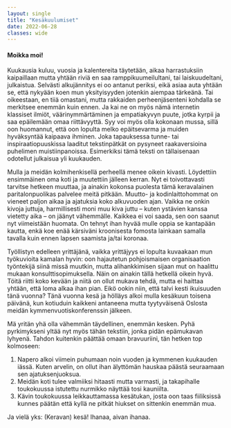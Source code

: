 ```yaml
---
layout: single
title: "Kesäkuulumiset"
date: 2022-06-28
classes: wide
---
```


#### Moikka moi!

Kuukausia kuluu, vuosia ja kalentereita täytetään, aikaa harrastuksiin kaipaillaan mutta yhtään riviä en saa ramppikuumeilultani, tai laiskuudeltani, julkaistua. Selvästi alkujännitys ei oo antanut periksi, eikä asiaa auta yhtään se, että nykyään koen mun yksityisyyden jotenkin aiempaa tärkeänä. Tai oikeestaan, en tiiä omastani, mutta rakkaiden perheenjäsenteni kohdalla se merkitsee enemmän kuin ennen. Ja kai ne on myös nämä internetin klassiset ilmiöt, väärinymmärtäminen ja empatiakyvyn puute, jotka kyrpii ja saa epäilemään omaa riittävyyttä. Syy voi myös olla kokonaan mussa, sillä oon huomannut, että oon lopulta melko epäitsevarma ja muiden hyväksyntää kaipaava ihminen. Joka tapauksessa tunne- tai inspiraatiopuuskissa laaditut tekstinpätkät on pysyneet raakaversioina puhelimen muistiinpanoissa. Esimerkiksi tämä teksti on tällaisenaan odotellut julkaisua yli kuukauden. 

Mulla ja meidän kolmihenkisellä perheellä menee oikein kivasti. Löydettiin ensimmäinen oma koti ja muutettiin jälleen kerran. Nyt ei toivottavasti tarvitse hetkeen muuttaa, ja ainakin kokonsa puolesta tämä keravalainen paritalonpuolikas palvelee meitä pitkään. Muutto- ja kodinlaittohommat on vieneet paljon aikaa ja ajatuksia koko alkuvuoden ajan. Vaikka ne onkin kivoja juttuja, harmillisesti moni muu kiva juttu – kuten ystävien kanssa vietetty aika – on jäänyt vähemmälle. Kaikkea ei voi saada, sen oon saanut nyt viimeistään huomata. On tehnyt ihan hyvää mulle oppia se kantapään kautta, enkä koe enää kärsiväni kroonisesta fomosta lainkaan samalla tavalla kuin ennen lapsen saamista ja/tai koronaa.

Työllistyn edelleen yrittäjänä, vaikka yrittäjyys ei lopulta kuvaakaan mun työkuvioita kamalan hyvin: oon hajautetun pohjoismaisen organisaation työntekijä siinä missä muutkin, mutta alihankkimisen sijaan mut on haalittu mukaan konsulttisopimuksella. Näin on ainakin tällä hetkellä oikein hyvä. Töitä riitti koko kevään ja niitä on ollut mukava tehdä, mutta ei haittaa yhtään, että loma alkaa ihan pian. Eikö ookin niin, että talvi kesti ikuisuuden tänä vuonna? Tänä vuonna kesä ja hölläys alkoi mulla kesäkuun toisena päivänä, kun kotiuduin kaikkeni antaneena mutta tyytyväisenä Oslosta meidän kymmenvuotiskonferenssin jälkeen.  

Mä yritän yhä olla vähemmän täydellinen, enemmän kesken. Pyhä pyrkimykseni yltää nyt myös tähän tekstiin, jonka pidän epämukavan lyhyenä. Tahdon kuitenkin päättää omaan bravuuriini, tän hetken top kolmoseen:
1. Napero alkoi viimein puhumaan noin vuoden ja kymmenen kuukauden iässä. Kuten arvelin, on ollut ihan älyttömän hauskaa päästä seuraamaan sen ajatuksenjuoksua.
2. Meidän koti tulee valmiiksi hitaasti mutta varmasti, ja takapihalle toukokuussa istutettu nurmikko näyttää tosi kauniilta. 
3. Kävin toukokuussa leikkauttamassa kesätukan, josta oon taas fiiliksissä kunnes päätän että kyllä ne pitkät hiukset on sittenkin enemmän mua.

Ja vielä yks: (Keravan) kesä! Ihanaa, aivan ihanaa. 